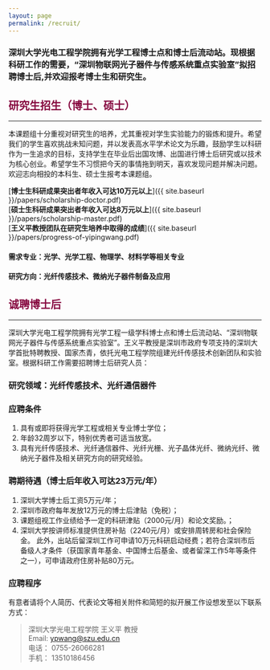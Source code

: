 ```yaml
---
layout: page
permalink: /recruit/
---
```


### 深圳大学光电工程学院拥有光学工程博士点和博士后流动站。现根据科研工作的需要，“深圳物联网光子器件与传感系统重点实验室”拟招聘博士后,并欢迎报考博士生和研究生。

<h2 style="color: #870A40;"> 研究生招生（博士、硕士）</h2>

---

本课题组十分重视对研究生的培养，尤其重视对学生实验能力的锻炼和提升。希望我们的学生喜欢挑战未知问题，并以发表高水平学术论文为乐趣，鼓励学生以科研作为一生追求的目标，支持学生在毕业后出国攻博、出国进行博士后研究或以技术为核心创业。希望学生不习惯把今天的事情拖到明天，喜欢发现问题并解决问题。欢迎志向相投的本科生、硕士生报考本课题组。

[**博士生科研成果突出者年收入可达10万元以上**]({{ site.baseurl }}/papers/scholarship-doctor.pdf)<br>
[**硕士生科研成果突出者年收入可达8万元以上**]({{ site.baseurl }}/papers/scholarship-master.pdf)<br>
[**王义平教授团队在研究生培养中取得的成绩**]({{ site.baseurl }}/papers/progress-of-yipingwang.pdf)<br>

#### 需求专业：光学、光学工程、物理学、材料学等相关专业

#### 研究方向：光纤传感技术、微纳光子器件制备及应用

<h2 style="color: #870A40;">诚聘博士后</h2>

---

深圳大学光电工程学院拥有光学工程一级学科博士点和博士后流动站、“深圳物联网光子器件与传感系统重点实验室”。王义平教授是深圳市政府专项支持的深圳大学首批特聘教授、国家杰青，依托光电工程学院组建光纤传感技术创新团队和实验室。根据科研工作需要招聘博士后研究人员：

### 研究领域：光纤传感技术、光纤通信器件

### 应聘条件
  
  1. 具有或即将获得光学工程或相关专业博士学位；
  2. 年龄32周岁以下，特别优秀者可适当放宽。
  3. 具有光纤传感技术、光纤通信器件、光纤光栅、光子晶体光纤、微纳光纤、微纳光子器件及相关研究方向的研究经验。

### 聘期待遇（博士后年收入可达23万元/年）

  1. 深圳大学博士后工资5万元/年；<br>
  2. 深圳市政府每年发放12万元的博士后津贴（免税）；<br>
  3. 课题组视工作业绩给予一定的科研津贴（2000元/月）和论文奖励。；<br>
  4. 深圳大学按讲师标准提供住房补贴（2240元/月）或安排周转房和社会保险金。
  此外，出站后留深圳工作可申请10万元科研启动经费；若符合深圳市后备级人才条件（获国家青年基金、中国博士后基金、或者留深工作5年等条件之一），可申请政府住房补贴80万元。

### 应聘程序

有意者请将个人简历、代表论文等相关附件和简短的拟开展工作设想发至以下联系方式：

> 深圳大学光电工程学院 王义平 教授<br>
> Email: ypwang@szu.edu.cn<br>
> 电话： 0755-26066281<br>
> 手机： 13510186456


